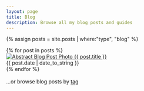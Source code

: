```yaml
---
layout: page
title: Blog
description: Browse all my blog posts and guides
---
```


{% assign posts = site.posts | where:"type", "blog" %}

<div class="post-card-container">
    {% for post in posts %}
    <div class="post-card">
     <a href="{{ site.url }}{{ site.baseurl }}{{ post.url }}">
        <img class="post-cover" alt="Abstract Blog Post Photo" src="/assets/images{{ post.url }}{{ post.cover }}"/>
       {{ post.title }}
       </a><br /><time datetime="{{ post.date | date_to_xmlschema }}" class="date">{{ post.date | date_to_string }}</time>
    </div>
    {% endfor %}
</div>

<br />
<span>...or browse blog posts by <a href="/tags/">tag</a></span>
